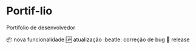 # Portif-lio
Portifolio de desenvolvedor

:package: nova funcionalidade 
:up: atualização
:beatle: correção de bug
:checkered_flag: release